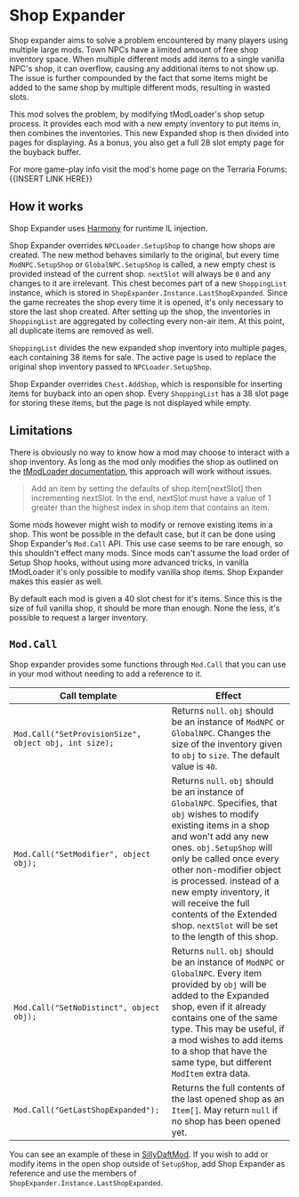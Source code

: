 ﻿# Shop Expander

Shop expander aims to solve a problem encountered by many players using multiple large mods. Town NPCs have a limited amount of free shop inventory space. When multiple different mods add items to a single vanilla NPC's shop, it can overflow, causing any additional items to not show up. The issue is further compounded by the fact that some items might be added to the same shop by multiple different mods, resulting in wasted slots.

This mod solves the problem, by modifying tModLoader's shop setup process. It provides each mod with a new empty inventory to put items in, then combines the inventories. This new Expanded shop is then divided into pages for displaying. As a bonus, you also get a full 28 slot empty page for the buyback buffer.

For more game-play info visit the mod's home page on the Terraria Forums: {{INSERT LINK HERE}}

## How it works

Shop Expander uses [Harmony](https://github.com/pardeike/Harmony) for runtime IL injection.

Shop Expander overrides `NPCLoader.SetupShop` to change how shops are created. The new method behaves similarly to the original, but every time `ModNPC.SetupShop` or `GlobalNPC.SetupShop` is called, a new empty chest is provided instead of the current shop. `nextSlot` will always be `0` and any changes to it are irrelevant. This chest becomes part of a new `ShoppingList` instance, which is stored in `ShopExpander.Instance.LastShopExpanded`. Since the game recreates the shop every time it is opened, it's only necessary to store the last shop created. After setting up the shop, the inventories in `ShoppingList` are aggregated by collecting every non-air item. At this point, all duplicate items are removed as well.

`ShoppingList` divides the new expanded shop inventory into multiple pages, each containing 38 items for sale. The active page is used to replace the original shop inventory passed to `NPCLoader.SetupShop`.

Shop Expander overrides `Chest.AddShop`, which is responsible for inserting items for buyback into an open shop. Every `ShoppingList` has a 38 slot page for storing these items, but the page is not displayed while empty.

## Limitations

There is obviously no way to know how a mod may choose to interact with a shop inventory. As long as the mod only modifies the shop as outlined on the [tModLoader documentation](http://blushiemagic.github.io/tModLoader/html/class_terraria_1_1_mod_loader_1_1_global_n_p_c.html#a5fd0754440bfc039de5425b200c202a1), this approach will work without issues.

> Add an item by setting the defaults of shop.item[nextSlot] then incrementing nextSlot. In the end, nextSlot must have a value of 1 greater than the highest index in shop.item that contains an item.

Some mods however might wish to modify or remove existing items in a shop. This wont be possible in the default case, but it can be done using Shop Expander's `Mod.Call` API. This use case seems to be rare enough, so this shouldn't effect many mods. Since mods can't assume the load order of Setup Shop hooks, without using more advanced tricks, in vanilla tModLoader it's only possible to modify vanilla shop items. Shop Expander makes this easier as well.

By default each mod is given a 40 slot chest for it's items. Since this is the size of full vanilla shop, it should be more than enough. None the less, it's possible to request a larger inventory.

## `Mod.Call`

Shop expander provides some functions through `Mod.Call` that you can use in your mod without needing to add a reference to it.

| Call template | Effect |
| --- | --- |
| `Mod.Call("SetProvisionSize", object obj, int size);` | Returns `null`. `obj` should be an instance of `ModNPC` or `GlobalNPC`. Changes the size of the inventory given to `obj` to `size`. The default value is `40`. |
| `Mod.Call("SetModifier", object obj);` | Returns `null`. `obj` should be an instance of `GlobalNPC`. Specifies, that `obj` wishes to modify existing items in a shop and won't add any new ones. `obj.SetupShop` will only be called once every other non-modifier object is processed. instead of a new empty inventory, it will receive the full contents of the Extended shop. `nextSlot` will be set to the length of this shop.
| `Mod.Call("SetNoDistinct", object obj);` | Returns `null`. `obj` should be an instance of `ModNPC` or `GlobalNPC`. Every item provided by `obj` will be added to the Expanded shop, even if it already contains one of the same type. This may be useful, if a mod wishes to add items to a shop that have the same type, but different `ModItem` extra data.
| `Mod.Call("GetLastShopExpanded");` | Returns the full contents of the last opened shop as an `Item[]`. May return `null` if no shop has been opened yet. |

You can see an example of these in [SillyDaftMod](SillyDaftMod/SillyDaftMod.cs). If you wish to add or modify items in the open shop outside of `SetupShop`, add Shop Expander as reference and use the members of `ShopExpander.Instance.LastShopExpanded`.
